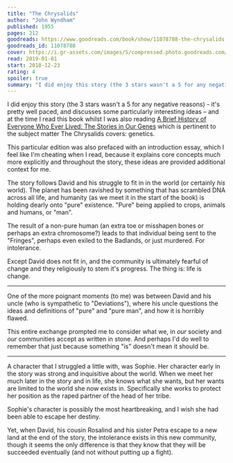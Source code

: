```yaml
---
title: "The Chrysalids"
author: "John Wyndham"
published: 1955
pages: 212
goodreads: https://www.goodreads.com/book/show/11078788-the-chrysalids
goodreads_id: 11078788
cover: https://i.gr-assets.com/images/S/compressed.photo.goodreads.com/books/1456558853l/11078788._SX98_.jpg
read: 2019-01-01
start: 2018-12-23
rating: 4
spoiler: true
summary: "I did enjoy this story (the 3 stars wasn't a 5 for any negative reasons) - it's pretty well paced, and discusses some particularly interesting ideas – and at the time I read this book whilst I was also reading [A Brief History of Everyone Who Ever Lived: The Stories in Our Genes](https://www.goodreads.com/book/show/30135182.A_Brief_History_of_Everyone_Who_Ever_Lived_The_Stories_in_Our_Genes \"A Brief History of Everyone Who Ever Lived The Stories in Our Genes by Adam Rutherford\") which is pertinent to the subject matter The Chrysalids covers: genetics."
---
```


I did enjoy this story (the 3 stars wasn't a 5 for any negative reasons) - it's pretty well paced, and discusses some particularly interesting ideas – and at the time I read this book whilst I was also reading [A Brief History of Everyone Who Ever Lived: The Stories in Our Genes](https://www.goodreads.com/book/show/30135182.A_Brief_History_of_Everyone_Who_Ever_Lived_The_Stories_in_Our_Genes "A Brief History of Everyone Who Ever Lived The Stories in Our Genes by Adam Rutherford") which is pertinent to the subject matter The Chrysalids covers: genetics.  
  
This particular edition was also prefaced with an introduction essay, which I feel like I'm cheating when I read, because it explains core concepts much more explicitly and throughout the story, these ideas are provided additional context for me.  
  
The story follows David and his struggle to fit in in the world (or certainly _his_ world). The planet has been ravished by something that has scrambled DNA across all life, and humanity (as we meet it in the start of the book) is holding dearly onto "pure" existence. "Pure" being applied to crops, animals and humans, or "man".  
  
The result of a non-pure human (an extra toe or misshapen bones or perhaps an extra chromosome?) leads to that individual being sent to the "Fringes", perhaps even exiled to the Badlands, or just murdered. For intolerance.  
  
Except David does not fit in, and the community is ultimately fearful of change and they religiously to stem it's progress. The thing is: life is change.  
  
---  
  
One of the more poignant moments (to me) was between David and his uncle (who is sympathetic to "Deviations"), where his uncle questions the ideas and definitions of "pure" and "pure man", and how it is horribly flawed.  
  
This entire exchange prompted me to consider what we, in _our_ society and _our_ communities accept as written in stone. And perhaps I'd do well to remember that just because something "is" doesn't mean it should be.  
  
---  
  
A character that I struggled a little with, was Sophie. Her character early in the story was strong and inquisitive about the world. When we meet her much later in the story and in life, she knows what she wants, but her wants are limited to the world she now exists in. Specifically she works to protect her position as the raped partner of the head of her tribe.  
  
Sophie's character is possibly the most heartbreaking, and I wish she had been able to escape her destiny.  
  
Yet, when David, his cousin Rosalind and his sister Petra escape to a new land at the end of the story, the intolerance exists in this new community, though it seems the only difference is that they know that they will be succeeded eventually (and not without putting up a fight).
